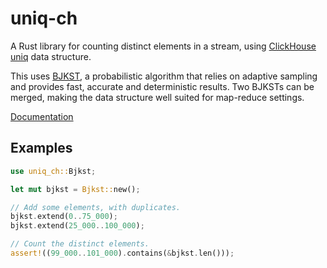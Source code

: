 # uniq-ch

A Rust library for counting distinct elements in a stream,
using [ClickHouse uniq][ClickHouseRefUniq] data structure.

This uses [BJKST][BarYossef+02], a probabilistic algorithm that relies on
adaptive sampling and provides fast, accurate and deterministic results.
Two BJKSTs can be merged, making the data structure well suited for map-reduce
settings.

[Documentation]

[ClickHouseRefUniq]: https://clickhouse.com/docs/en/sql-reference/aggregate-functions/reference/uniq/
[BarYossef+02]: https://citeseerx.ist.psu.edu/viewdoc/summary?doi=10.1.1.12.6276
[Documentation]: https://vivienm.github.io/rust-uniq-ch/docs/uniq_ch/

## Examples

```rust
use uniq_ch::Bjkst;

let mut bjkst = Bjkst::new();

// Add some elements, with duplicates.
bjkst.extend(0..75_000);
bjkst.extend(25_000..100_000);

// Count the distinct elements.
assert!((99_000..101_000).contains(&bjkst.len()));
```
